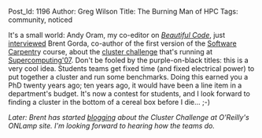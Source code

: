 Post_Id: 1196
Author: Greg Wilson
Title: The Burning Man of HPC
Tags: community, noticed

<p>It's a small world: Andy Oram, my co-editor on <a href="http://beautifulcode.oreillynet.com/"><em>Beautiful Code</em></a>, just <a href="http://radar.oreilly.com/2007/10/supercomputing-challenge-at-hi.html">interviewed</a> Brent Gorda, co-author of the first version of the <a href="http://swc.scipy.org">Software Carpentr</a>y course, about the <a href="http://sc07.supercomputing.org/?pg=clusterchlng.html">cluster challenge</a> that's running at <a href="http://sc07.supercomputing.org/">Supercomputing'07</a>. Don't be fooled by the purple-on-black titles: this is a very cool idea.  Students teams get fixed time (and fixed electrical power) to put together a cluster and run some benchmarks.  Doing this earned you a PhD twenty years ago; ten years ago, it would have been a line item in a department's budget.  It's now a contest for students, and I look forward to finding a cluster in the bottom of a cereal box before I die... ;-)</p>
<p><em>Later: Brent has started <a href="http://www.oreillynet.com/onlamp/blog/2007/11/sc07_cluster_challenge_introdu.html">blogging</a> about the Cluster Challenge at O'Reilly's ONLamp site. I'm looking forward to hearing how the teams do.</em></p>
